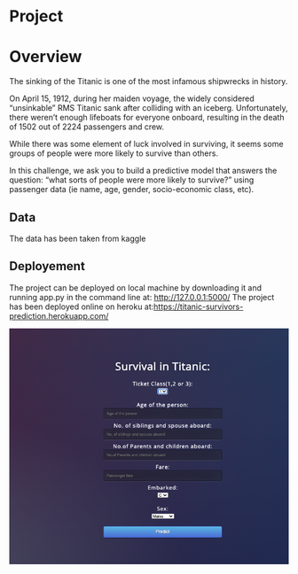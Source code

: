 # Project

# Overview

The sinking of the Titanic is one of the most infamous shipwrecks in history.

On April 15, 1912, during her maiden voyage, the widely considered “unsinkable” RMS Titanic sank after colliding with an iceberg. Unfortunately, there weren’t enough lifeboats for everyone onboard, resulting in the death of 1502 out of 2224 passengers and crew.

While there was some element of luck involved in surviving, it seems some groups of people were more likely to survive than others.

In this challenge, we ask you to build a predictive model that answers the question: “what sorts of people were more likely to survive?” using passenger data (ie name, age, gender, socio-economic class, etc).


## Data

The data has been taken from kaggle 

## Deployement

The project can be deployed on local machine by downloading it and running app.py in the command line at: http://127.0.0.1:5000/ 
The project has been deployed online on heroku at:https://titanic-survivors-prediction.herokuapp.com/

![Alt text](https://github.com/AyanDogra/End-End-Projects/blob/master/Titanic_Survivor_Prediction/static/Screenshot%202020-08-12%20at%2011.01.50%20PM.png "Optional title")

